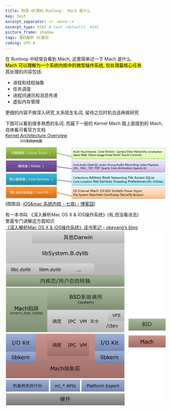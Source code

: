 ```yaml
---
title: 附录-OC源码-Runloop： Mach 是什么   
key: test
excerpt_separator: <!--more-->
excerpt_type: html # text (default), html
picture_frame: shadow
tags: 源码解析 OC基石
coding: UTF-8
--- 
```

在 Runloop 中经常会看到 Mach, 这里简单过一下 Mach 是什么.  
<mark>Mach 可以理解为一个系统内核中的微型操作系统, 仅处理最核心任务</mark>  
其处理的内容包括:  
* 进程和线程抽象  
* 任务调度  
* 进程间通讯和消息传递  
* 虚拟内存管理  
  
更细的内容不做深入研究,太多陌生名词, 留待之后时机合适再做研究  
  
下图可以看到很多熟悉的名词, 而最下一层的 Kernel Mach 既上面提到的 Mach, 具体看可看官方文档  
[Kernel Architecture Overview](https://developer.apple.com/library/archive/documentation/Darwin/Conceptual/KernelProgramming/Architecture/Architecture.html#//apple_ref/doc/uid/TP30000905-CH1g-CACDCAGC)  
![](/assets/images/源码解析/runloop/276994-20200706000435369-424414892.jpg.png)  
(图取自: [iOS&mac 系统内核 - 七夜i - 博客园](https://www.cnblogs.com/qiyer/p/13252630.html))  
  
有一本书叫 《深入解析Mac OS X & iOS操作系统》(有,但没看进去)  
里面专门讲解这方面知识  
[《深入解析Mac OS X & iOS操作系统》读书笔记 - okeyang’s blog](http://blog.okeyang.com/blog/2015/07/24/shen-ru-jie-xi-mac-os-x-and-ioscao-zuo-xi-tong--du-shu-bi-ji/)  
![](/assets/images/源码解析/runloop/darwin_architecture.png)  
  
